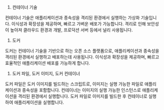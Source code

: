 ﻿
1. 컨테이너 기술

컨테이너 기술은 애플리케이션과 종속성을 격리된 환경에서 실행하는 가상화 기술입니다. 이식성과 확장성을 제공하며, 빠르고 가벼운 배포가 가능합니다. 격리로 인해 보안성이 높아져 클라우드 환경과 개발, 프로덕션 서버 등에서 널리 사용됩니다.

1. 도커

도커는 컨테이너 기술을 기반으로 하는 오픈 소스 플랫폼으로, 애플리케이션과 종속성을 격리된 환경에서 실행하고 배포하는데 사용됩니다. 이식성과 확장성을 제공하며, 빠르고 효율적인 애플리케이션 배포를 가능하게 합니다.

1. 도커 파일, 도커 이미지, 도커 컨테이너

도커 파일은 도커 이미지를 빌드하는 스크립트로, 이미지는 실행 가능한 파일로 애플리케이션과 종속성을 포함합니다. 컨테이너는 이미지의 실행 가능한 인스턴스로 애플리케이션을 격리된 환경에서 실행합니다. 도커 파일로 이미지를 빌드한 후 컨테이너로 실행하여 애플리케이션을 실행합니다.
